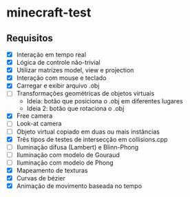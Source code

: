 # minecraft-test

## Requisitos

- [x] Interação em tempo real
- [x] Lógica de controle não-trivial
- [x] Utilizar matrizes model, view e projection
- [x] Interação com mouse e teclado
- [x] Carregar e exibir arquivo .obj
- [ ] Transformações geométricas de objetos virtuais
  - Ideia: botão que posiciona o .obj em diferentes lugares
  - Ideia 2: botão que rotaciona o .obj
- [x] Free camera
- [ ] Look-at camera
- [ ] Objeto virtual copiado em duas ou mais instâncias
- [x] Três tipos de testes de intersecção em collisions.cpp
- [ ] Iluminação difusa (Lambert) e Blinn-Phong
- [ ] Iluminação com modelo de Gouraud
- [ ] Iluminação com modelo de Phong
- [x] Mapeamento de texturas
- [x] Curvas de bézier
- [x] Animação de movimento baseada no tempo
